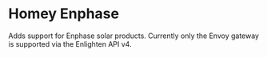 # Homey Enphase

Adds support for Enphase solar products.
Currently only the Envoy gateway is supported via the Enlighten API v4.

